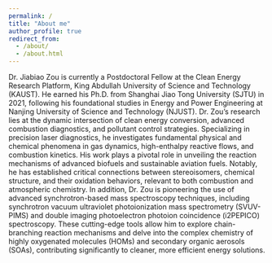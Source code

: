 ```yaml
---
permalink: /
title: "About me"
author_profile: true
redirect_from: 
  - /about/
  - /about.html
---
```


Dr. Jiabiao Zou is currently a Postdoctoral Fellow at the Clean Energy Research Platform, King Abdullah University of Science and Technology (KAUST). He earned his Ph.D. from Shanghai Jiao Tong University (SJTU) in 2021, following his foundational studies in Energy and Power Engineering at Nanjing University of Science and Technology (NJUST). Dr. Zou’s research lies at the dynamic intersection of clean energy conversion, advanced combustion diagnostics, and pollutant control strategies. Specializing in precision laser diagnostics, he investigates fundamental physical and chemical phenomena in gas dynamics, high-enthalpy reactive flows, and combustion kinetics. His work plays a pivotal role in unveiling the reaction mechanisms of advanced biofuels and sustainable aviation fuels. Notably, he has established critical connections between stereoisomers, chemical structure, and their oxidation behaviors, relevant to both combustion and atmospheric chemistry. In addition, Dr. Zou is pioneering the use of advanced synchrotron-based mass spectroscopy techniques, including synchrotron vacuum ultraviolet photoionization mass spectrometry (SVUV-PIMS) and double imaging photoelectron photoion coincidence (i2PEPICO) spectroscopy. These cutting-edge tools allow him to explore chain-branching reaction mechanisms and delve into the complex chemistry of highly oxygenated molecules (HOMs) and secondary organic aerosols (SOAs), contributing significantly to cleaner, more efficient energy solutions.
